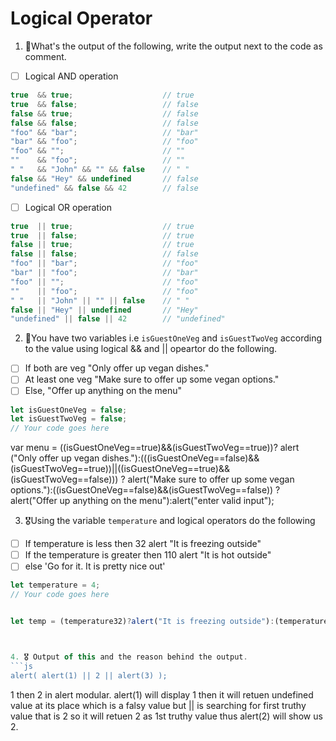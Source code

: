 # Logical Operator

1. 🥇What's the output of the following, write the output next to the code as comment.

* [ ] Logical AND operation

```js
true  && true;                    // true
true  && false;                   // false
false && true;                    // false
false && false;                   // false
"foo" && "bar";                   // "bar"      
"bar" && "foo";                   // "foo"
"foo" && "";                      // ""
""    && "foo";                   // ""
" "   && "John" && "" && false    // " "           
false && "Hey" && undefined       // false
"undefined" && false && 42        // false
```

* [ ] Logical OR operation
```js
true  || true;                    // true
true  || false;                   // true
false || true;                    // true
false || false;                   // false
"foo" || "bar";                   // "foo"
"bar" || "foo";                   // "bar"
"foo" || "";                      // "foo"
""    || "foo";                   // "foo"
" "   || "John" || "" || false    // " "
false || "Hey" || undefined       // "Hey"
"undefined" || false || 42        // "undefined"
```

2. 🥈You have two variables i.e `isGuestOneVeg` and  `isGuestTwoVeg` according to the value using logical && and || opeartor do the following.

* [ ] If both are veg "Only offer up vegan dishes."
* [ ] At least one veg  "Make sure to offer up some vegan options."
* [ ] Else, "Offer up anything on the menu"
```js
let isGuestOneVeg = false;
let isGuestTwoVeg = false;
// Your code goes here
```
var menu = ((isGuestOneVeg==true)&&(isGuestTwoVeg==true))? alert ("Only offer up vegan dishes."):(((isGuestOneVeg==false)&&(isGuestTwoVeg==true))||((isGuestOneVeg==true)&&(isGuestTwoVeg==false))) ? alert("Make sure to offer up some vegan options."):((isGuestOneVeg==false)&&(isGuestTwoVeg==false)) ? alert("Offer up anything on the menu"):alert("enter valid input");


3. 🎖Using the variable `temperature` and logical operators do the following
* [ ] If temperature is less then 32 alert "It is freezing outside"
* [ ] If the temperature is greater then 110 alert "It is hot outside"
* [ ] else 'Go for it. It is pretty nice out'
```js
let temperature = 4;
// Your code goes here


let temp = (temperature32)?alert("It is freezing outside"):(temperature>110)?alert("It is hot outside"):alert("Go for it. It is pretty nice out");



4. 🎖 Output of this and the reason behind the output.
```js
alert( alert(1) || 2 || alert(3) );
```
1 then 2 in alert modular.
alert(1) will display 1 then it will retuen undefined value at its place which is a falsy value but || is searching for first truthy value that is 2 so it will retuen 2 as 1st truthy value thus alert(2) will show us 2.